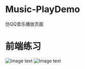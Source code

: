 # Music-PlayDemo
仿QQ音乐播放页面

# 前端练习
![Image text](https://raw.githubusercontent.com/6yi/JavaWeb/master/1.png)
![Image text](https://raw.githubusercontent.com/6yi/JavaWeb/master/2.png)
